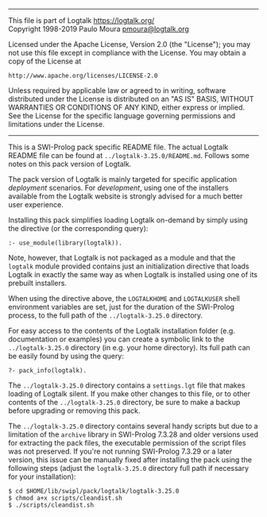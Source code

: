 ________________________________________________________________________

This file is part of Logtalk <https://logtalk.org/>  
Copyright 1998-2019 Paulo Moura <pmoura@logtalk.org>

Licensed under the Apache License, Version 2.0 (the "License");
you may not use this file except in compliance with the License.
You may obtain a copy of the License at

    http://www.apache.org/licenses/LICENSE-2.0

Unless required by applicable law or agreed to in writing, software
distributed under the License is distributed on an "AS IS" BASIS,
WITHOUT WARRANTIES OR CONDITIONS OF ANY KIND, either express or implied.
See the License for the specific language governing permissions and
limitations under the License.
________________________________________________________________________


This is a SWI-Prolog pack specific README file. The actual Logtalk
README file can be found at `../logtalk-3.25.0/README.md`. Follows
some notes on this pack version of Logtalk.

The pack version of Logtalk is mainly targeted for specific application
*deployment* scenarios. For *development*, using one of the installers
available from the Logtalk website is strongly advised for a much better
user experience.

Installing this pack simplifies loading Logtalk on-demand by simply
using the directive (or the corresponding query):

	:- use_module(library(logtalk)).

Note, however, that Logtalk is not packaged as a module and that the
`logtalk` module provided contains just an initialization directive
that loads Logtalk in exactly the same way as when Logtalk is installed
using one of its prebuilt installers.

When using the directive above, the `LOGTALKHOME` and `LOGTALKUSER`
shell environment variables are set, just for the duration of the
SWI-Prolog process, to the full path of the `../logtalk-3.25.0`
directory.

For easy access to the contents of the Logtalk installation folder
(e.g. documentation or examples) you can create a symbolic link to the
`../logtalk-3.25.0` directory (in e.g. your home directory). Its full
path can be easily found by using the query:

	?- pack_info(logtalk).

The `../logtalk-3.25.0` directory contains a `settings.lgt` file that
makes loading of Logtalk silent. If you make other changes to this file,
or to other contents of the `../logtalk-3.25.0` directory, be sure to
make a backup before upgrading or removing this pack.

The `../logtalk-3.25.0` directory contains several handy scripts but due
to a limitation of the `archive` library in SWI-Prolog 7.3.28 and older
versions used for extracting the pack files, the executable permission
of the script files was not preserved. If you're not running SWI-Prolog
7.3.29 or a later version, this issue can be manually fixed after installing
the pack using the following steps (adjust the `logtalk-3.25.0` directory
full path if necessary for your installation):

	$ cd $HOME/lib/swipl/pack/logtalk/logtalk-3.25.0
	$ chmod a+x scripts/cleandist.sh
	$ ./scripts/cleandist.sh
